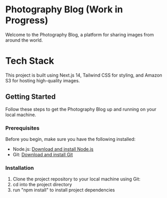 # Photography Blog (Work in Progress)

Welcome to the Photography Blog, a platform for sharing images from around the world.

# Tech Stack

This project is built using Next.js 14, Tailwind CSS for styling, and Amazon S3 for hosting high-quality images.

## Getting Started

Follow these steps to get the Photography Blog up and running on your local machine.

### Prerequisites

Before you begin, make sure you have the following installed:

- Node.js: [Download and install Node.js](https://nodejs.org/)
- Git: [Download and install Git](https://git-scm.com/)

### Installation

1. Clone the project repository to your local machine using Git:
2. cd into the project directory
3. run "npm install" to install project dependencies
